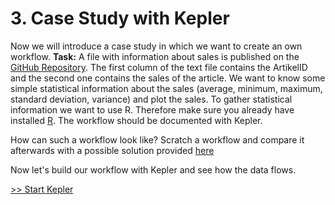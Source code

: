 # 3. Case Study with Kepler

Now we will introduce a case study in which we want to create an own workflow.
**Task:**
A file with information about sales is published on the [GitHub Repository](https://raw.githubusercontent.com/PAULUAPAUL/MOSD_Project/master/umsatz.txt). The first column of the text file contains the ArtikelID and the second one contains the sales of the article. We want to know some simple statistical information about the sales (average, minimum, maximum, standard deviation, variance) and plot the sales. To gather statistical information we want to use R. Therefore make sure you already have installed [R](https://cran.r-project.org/bin/windows/base/). The workflow should be documented with Kepler.

How can such a workflow look like? Scratch a workflow and compare it afterwards with a possible solution provided [here](./3_solution_1.md)

Now let's build our workflow with Kepler and see how the data flows.

[>> Start Kepler](./3_kepler_start.md)
